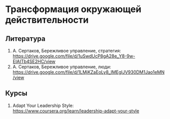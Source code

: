 # Трансформация окружающей действительности

## Литература
1. А. Сертаков, Бережливое управление, стратегия: https://drive.google.com/file/d/1uSwdUcP8gA28e_Y8-9w-EIAITb4SE2HC/view
2. А. Сертаков, Бережливое управление, люди: https://drive.google.com/file/d/1LMjKZaEoLy8_IMEglJV930DM1Jao1eMN/view

## Курсы
1. Adapt Your Leadership Style: https://www.coursera.org/learn/leadership-adapt-your-style
